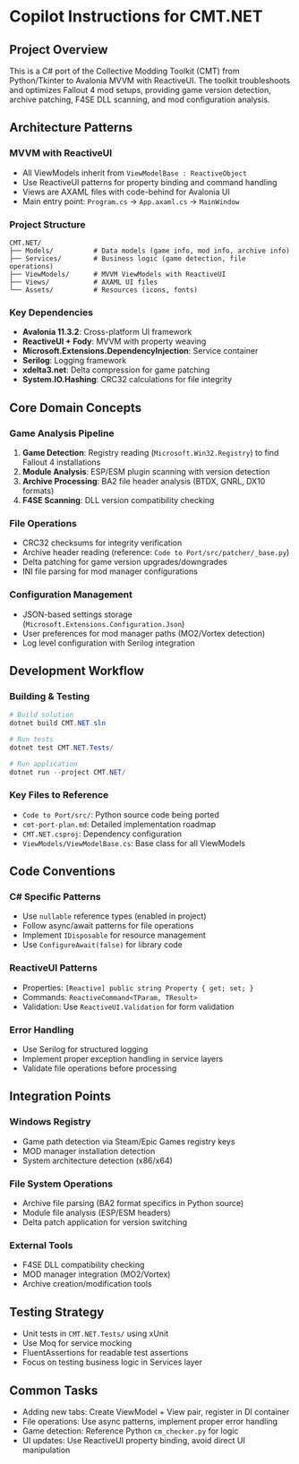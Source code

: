# Copilot Instructions for CMT.NET

## Project Overview
This is a C# port of the Collective Modding Toolkit (CMT) from Python/Tkinter to Avalonia MVVM with ReactiveUI. The toolkit troubleshoots and optimizes Fallout 4 mod setups, providing game version detection, archive patching, F4SE DLL scanning, and mod configuration analysis.

## Architecture Patterns

### MVVM with ReactiveUI
- All ViewModels inherit from `ViewModelBase : ReactiveObject`
- Use ReactiveUI patterns for property binding and command handling
- Views are AXAML files with code-behind for Avalonia UI
- Main entry point: `Program.cs` → `App.axaml.cs` → `MainWindow`

### Project Structure
```
CMT.NET/
├── Models/          # Data models (game info, mod info, archive info)
├── Services/        # Business logic (game detection, file operations)
├── ViewModels/      # MVVM ViewModels with ReactiveUI
├── Views/           # AXAML UI files
└── Assets/          # Resources (icons, fonts)
```

### Key Dependencies
- **Avalonia 11.3.2**: Cross-platform UI framework
- **ReactiveUI + Fody**: MVVM with property weaving
- **Microsoft.Extensions.DependencyInjection**: Service container
- **Serilog**: Logging framework
- **xdelta3.net**: Delta compression for game patching
- **System.IO.Hashing**: CRC32 calculations for file integrity

## Core Domain Concepts

### Game Analysis Pipeline
1. **Game Detection**: Registry reading (`Microsoft.Win32.Registry`) to find Fallout 4 installations
2. **Module Analysis**: ESP/ESM plugin scanning with version detection
3. **Archive Processing**: BA2 file header analysis (BTDX, GNRL, DX10 formats)
4. **F4SE Scanning**: DLL version compatibility checking

### File Operations
- CRC32 checksums for integrity verification
- Archive header reading (reference: `Code to Port/src/patcher/_base.py`)
- Delta patching for game version upgrades/downgrades
- INI file parsing for mod manager configurations

### Configuration Management
- JSON-based settings storage (`Microsoft.Extensions.Configuration.Json`)
- User preferences for mod manager paths (MO2/Vortex detection)
- Log level configuration with Serilog integration

## Development Workflow

### Building & Testing
```powershell
# Build solution
dotnet build CMT.NET.sln

# Run tests
dotnet test CMT.NET.Tests/

# Run application
dotnet run --project CMT.NET/
```

### Key Files to Reference
- `Code to Port/src/`: Python source code being ported
- `cmt-port-plan.md`: Detailed implementation roadmap
- `CMT.NET.csproj`: Dependency configuration
- `ViewModels/ViewModelBase.cs`: Base class for all ViewModels

## Code Conventions

### C# Specific Patterns
- Use `nullable` reference types (enabled in project)
- Follow async/await patterns for file operations
- Implement `IDisposable` for resource management
- Use `ConfigureAwait(false)` for library code

### ReactiveUI Patterns
- Properties: `[Reactive] public string Property { get; set; }`
- Commands: `ReactiveCommand<TParam, TResult>`
- Validation: Use `ReactiveUI.Validation` for form validation

### Error Handling
- Use Serilog for structured logging
- Implement proper exception handling in service layers
- Validate file operations before processing

## Integration Points

### Windows Registry
- Game path detection via Steam/Epic Games registry keys
- MOD manager installation detection
- System architecture detection (x86/x64)

### File System Operations
- Archive file parsing (BA2 format specifics in Python source)
- Module file analysis (ESP/ESM headers)
- Delta patch application for version switching

### External Tools
- F4SE DLL compatibility checking
- MOD manager integration (MO2/Vortex)
- Archive creation/modification tools

## Testing Strategy
- Unit tests in `CMT.NET.Tests/` using xUnit
- Use Moq for service mocking
- FluentAssertions for readable test assertions
- Focus on testing business logic in Services layer

## Common Tasks
- Adding new tabs: Create ViewModel + View pair, register in DI container
- File operations: Use async patterns, implement proper error handling
- Game detection: Reference Python `cm_checker.py` for logic
- UI updates: Use ReactiveUI property binding, avoid direct UI manipulation
